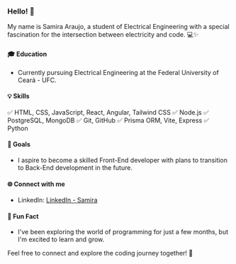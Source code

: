 ### Hello! 👋

My name is Samira Araujo, a student of Electrical Engineering with a special fascination for the intersection between electricity and code. 💻✨

#### 🎓 Education
- Currently pursuing Electrical Engineering at the Federal University of Ceará - UFC.

#### 💡 Skills
✅ HTML, CSS, JavaScript, React, Angular, Tailwind CSS 
✅ Node.js
✅ PostgreSQL, MongoDB
✅ Git, GitHub
✅ Prisma ORM, Vite, Express
✅ Python


#### 🚀 Goals
- I aspire to become a skilled Front-End developer with plans to transition to Back-End development in the future.

#### 🌐 Connect with me
- LinkedIn: [LinkedIn - Samira](https://www.linkedin.com/in/samira-araujo-76b802187/)

#### 🌱 Fun Fact
- I've been exploring the world of programming for just a few months, but I'm excited to learn and grow.

Feel free to connect and explore the coding journey together! 🚀
